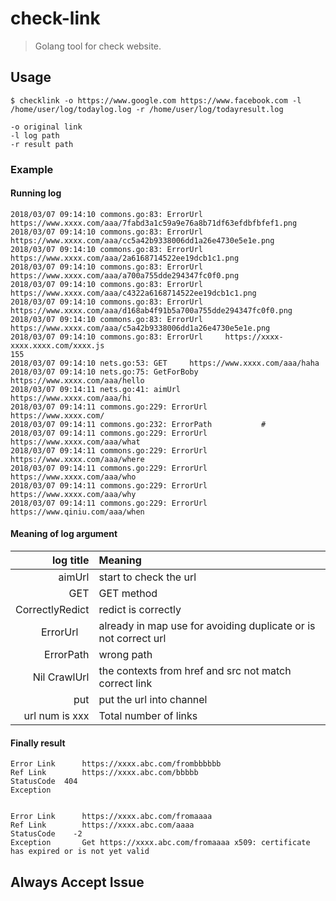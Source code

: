 # check-link

> Golang tool for check website.



## Usage
```
$ checklink -o https://www.google.com https://www.facebook.com -l /home/user/log/todaylog.log -r /home/user/log/todayresult.log 

-o original link
-l log path
-r result path
```

### Example 
#### Running log
```
2018/03/07 09:14:10 commons.go:83: ErrorUrl		https://www.xxxx.com/aaa/7fabd3a1c59a9e76a8b71df63efdbfbfef1.png
2018/03/07 09:14:10 commons.go:83: ErrorUrl		https://www.xxxx.com/aaa/cc5a42b9338006dd1a26e4730e5e1e.png
2018/03/07 09:14:10 commons.go:83: ErrorUrl		https://www.xxxx.com/aaa/2a6168714522ee19dcb1c1.png
2018/03/07 09:14:10 commons.go:83: ErrorUrl		https://www.xxxx.com/aaa/a700a755dde294347fc0f0.png
2018/03/07 09:14:10 commons.go:83: ErrorUrl		https://www.xxxx.com/aaa/c4322a6168714522ee19dcb1c1.png
2018/03/07 09:14:10 commons.go:83: ErrorUrl		https://www.xxxx.com/aaa/d168ab4f91b5a700a755dde294347fc0f0.png
2018/03/07 09:14:10 commons.go:83: ErrorUrl		https://www.xxxx.com/aaa/c5a42b9338006dd1a26e4730e5e1e.png
2018/03/07 09:14:10 commons.go:83: ErrorUrl		https://xxxx-xxxx.xxxx.com/xxxx.js
155
2018/03/07 09:14:10 nets.go:53: GET		https://www.xxxx.com/aaa/haha
2018/03/07 09:14:10 nets.go:75: GetForBoby		https://www.xxxx.com/aaa/hello
2018/03/07 09:14:11 nets.go:41: aimUrl		https://www.xxxx.com/aaa/hi
2018/03/07 09:14:11 commons.go:229: ErrorUrl		https://www.xxxx.com/
2018/03/07 09:14:11 commons.go:232: ErrorPath			#
2018/03/07 09:14:11 commons.go:229: ErrorUrl		https://www.xxxx.com/aaa/what
2018/03/07 09:14:11 commons.go:229: ErrorUrl		https://www.xxxx.com/aaa/where
2018/03/07 09:14:11 commons.go:229: ErrorUrl		https://www.xxxx.com/aaa/who
2018/03/07 09:14:11 commons.go:229: ErrorUrl		https://www.xxxx.com/aaa/why
2018/03/07 09:14:11 commons.go:229: ErrorUrl		https://www.qiniu.com/aaa/when
```

#### Meaning of log argument

| log title      |    Meaning  |
| --------: | :-- |
| aimUrl      |    start to check the url  |
| GET  | GET method  |
| CorrectlyRedict     |   redict is correctly	  |
| ErrorUrl      |already in map use for avoiding duplicate or is not correct url |
| ErrorPath      |   wrong path  |
| Nil CrawlUrl      |    the contexts from href and src not match correct link |
| put      |   put the url into channel |
| url num is xxx      |    Total number of links  |

#### Finally result
```
Error Link		https://xxxx.abc.com/frombbbbbb
Ref Link		https://xxxx.abc.com/bbbbb
StatusCode  404
Exception		


Error Link		https://xxxx.abc.com/fromaaaa
Ref Link		https://xxxx.abc.com/aaaa
StatusCode    -2	
Exception		Get https://xxxx.abc.com/fromaaaa x509: certificate has expired or is not yet valid
```

## Always Accept Issue
